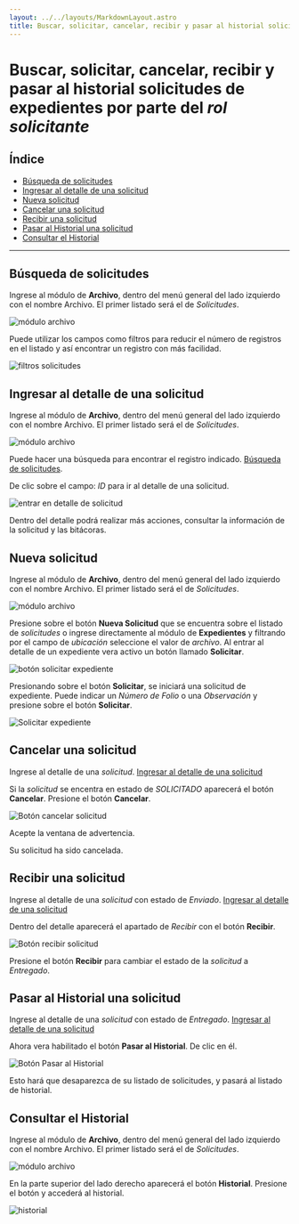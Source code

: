 ```yaml
---
layout: ../../layouts/MarkdownLayout.astro
title: Buscar, solicitar, cancelar, recibir y pasar al historial solicitudes de expedientes por parte del rol Solicitante
---
```


# Buscar, solicitar, cancelar, recibir y pasar al historial solicitudes de expedientes por parte del _rol solicitante_

## Índice

  - [Búsqueda de solicitudes](#búsqueda-de-solicitudes)
  - [Ingresar al detalle de una solicitud](#ingresar-al-detalle-de-una-solicitud)
  - [Nueva solicitud](#nueva-solicitud)
  - [Cancelar una solicitud](#cancelar-una-solicitud)
  - [Recibir una solicitud](#recibir-una-solicitud)
  - [Pasar al Historial una solicitud](#pasar-al-historial-una-solicitud)
  - [Consultar el Historial](#consultar-el-historial)

* * *

## <a name="búsqueda-de-solicitudes"></a>Búsqueda de solicitudes

Ingrese al módulo de __Archivo__, dentro del menú general del lado izquierdo con el nombre Archivo. El primer listado será el de _Solicitudes_.

![módulo archivo](../../assets/img/plataforma_archivo_judicial_general/solicitante-archivo-solicitudes/01-modulo-archivo.png)

Puede utilizar los campos como filtros para reducir el número de registros en el listado y así encontrar un registro con más facilidad.

![filtros solicitudes](../../assets/img/plataforma_archivo_judicial_general/solicitante-archivo-solicitudes/02-filtros-solicitudes.png)


## <a name="ingresar-al-detalle-de-una-solicitud"></a>Ingresar al detalle de una solicitud

Ingrese al módulo de __Archivo__, dentro del menú general del lado izquierdo con el nombre Archivo. El primer listado será el de _Solicitudes_.

![módulo archivo](../../assets/img/plataforma_archivo_judicial_general/solicitante-archivo-solicitudes/01-modulo-archivo.png)

Puede hacer una búsqueda para encontrar el registro indicado. [Búsqueda de solicitudes](#búsqueda-de-solicitudes).

De clic sobre el campo: _ID_ para ir al detalle de una solicitud.

![entrar en detalle de solicitud](../../assets/img/plataforma_archivo_judicial_general/solicitante-archivo-solicitudes/03-entrar-detalle-solicitud.png)

Dentro del detalle podrá realizar más acciones, consultar la información de la solicitud y las bitácoras.

## <a name="nueva-solicitud"></a>Nueva solicitud

Ingrese al módulo de __Archivo__, dentro del menú general del lado izquierdo con el nombre Archivo. El primer listado será el de _Solicitudes_.

![módulo archivo](../../assets/img/plataforma_archivo_judicial_general/solicitante-archivo-solicitudes/01-modulo-archivo.png)

Presione sobre el botón __Nueva Solicitud__ que se encuentra sobre el listado de _solicitudes_ o ingrese directamente al módulo de __Expedientes__ y filtrando por el campo de _ubicación_ seleccione el valor de _archivo_. Al entrar al detalle de un expediente vera activo un botón llamado __Solicitar__.

![botón solicitar expediente](../../assets/img/plataforma_archivo_judicial_general/solicitante-archivo-solicitudes/04-boton-solicitar.png)

Presionando sobre el botón __Solicitar__, se iniciará una solicitud de expediente. Puede indicar un _Número de Folio_ o una _Observación_ y presione sobre el botón __Solicitar__.

![Solicitar expediente](../../assets/img/plataforma_archivo_judicial_general/solicitante-archivo-solicitudes/08-solicitar.png)

## <a name="cancelar-una-solicitud"></a>Cancelar una solicitud

Ingrese al detalle de una _solicitud_. [Ingresar al detalle de una solicitud](#ingresar-al-detalle-de-una-solicitud)

Si la _solicitud_ se encentra en estado de _SOLICITADO_ aparecerá el botón __Cancelar__. Presione el botón __Cancelar__.

![Botón cancelar solicitud](../../assets/img/plataforma_archivo_judicial_general/solicitante-archivo-solicitudes/05-cancelar-solicitud.png)

Acepte la ventana de advertencia.

Su solicitud ha sido cancelada.

## <a name="recibir-una-solicitud"></a>Recibir una solicitud

Ingrese al detalle de una _solicitud_ con estado de _Enviado_. [Ingresar al detalle de una solicitud](#ingresar-al-detalle-de-una-solicitud)

Dentro del detalle aparecerá el apartado de _Recibir_ con el botón __Recibir__.

![Botón recibir solicitud](../../assets/img/plataforma_archivo_judicial_general/solicitante-archivo-solicitudes/06-recibir.png)

Presione el botón __Recibir__ para cambiar el estado de la _solicitud_ a _Entregado_.

## <a name="pasar-al-historial-una-solicitud"></a>Pasar al Historial una solicitud

Ingrese al detalle de una _solicitud_ con estado de _Entregado_. [Ingresar al detalle de una solicitud](#ingresar-al-detalle-de-una-solicitud)

Ahora vera habilitado el botón __Pasar al Historial__. De clic en él.

![Botón Pasar al Historial](../../assets/img/plataforma_archivo_judicial_general/solicitante-archivo-solicitudes/07-pasar-historial.png)

Esto hará que desaparezca de su listado de solicitudes, y pasará al listado de historial.

## <a name="consultar-el-historial"></a>Consultar el Historial

Ingrese al módulo de __Archivo__, dentro del menú general del lado izquierdo con el nombre Archivo. El primer listado será el de _Solicitudes_.

![módulo archivo](../../assets/img/plataforma_archivo_judicial_general/solicitante-archivo-solicitudes/01-modulo-archivo.png)

En la parte superior del lado derecho aparecerá el botón __Historial__. Presione el botón y accederá al historial.

![historial](../../assets/img/plataforma_archivo_judicial_general/solicitante-archivo-solicitudes/09-historial.png)
